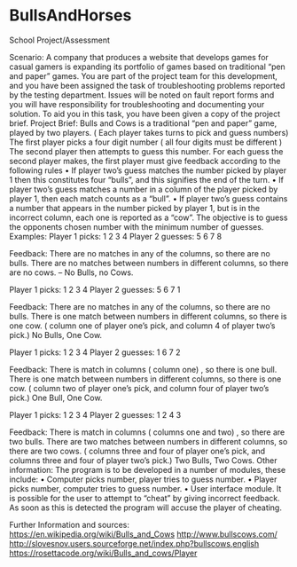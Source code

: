# BullsAndHorses
School Project/Assessment

Scenario:
A company that produces a website that develops games for casual gamers is expanding its portfolio of games based on traditional “pen and paper” games.
You are part of the project team for this development, and you have been assigned the task of troubleshooting problems reported by the testing department. Issues will be noted on fault report forms and you will have responsibility for troubleshooting and documenting your solution.
To aid you in this task, you have been given a copy of the project brief.
Project Brief:
Bulls and Cows is a traditional “pen and paper” game, played by two players. ( Each player takes turns to pick and guess numbers) 
The first player picks a four digit number ( all four digits must be different ) The second player then attempts to guess this number.
For each guess the second player makes, the first player must give feedback according to the following rules
•	If player two’s guess matches the number picked by player 1 then this constitutes four “bulls”, and this signifies the end of the turn.
•	If player two’s guess matches a number in a column of the player picked by player 1, then each match counts as a “bull”.
•	If player two’s guess contains a number that appears in the number picked by player 1, but is in the incorrect column, each one is reported as a “cow”.
The objective is to guess the opponents chosen number with the minimum number of guesses.
Examples:
Player 1 picks:	1	2	3	4
Player 2 guesses:	5	6	7	8

Feedback: There are no matches in any of the columns, so there are no bulls. There are no matches between numbers in different columns, so there are no cows. – No Bulls, no Cows.

Player 1 picks:	1	2	3	4
Player 2 guesses:	5	6	7	1

Feedback: There are no matches in any of the columns, so there are no bulls. There is one match between numbers in different columns, so there is one cow. ( column one of player one’s pick, and column 4 of player two’s pick.) No Bulls, One Cow.

Player 1 picks:	1	2	3	4
Player 2 guesses:	1	6	7	2

Feedback: There is match in columns ( column one) , so there is one bull. There is one match between numbers in different columns, so there is one cow. ( column two of player one’s pick, and column four of player two’s pick.) One Bull, One Cow.

Player 1 picks:	1	2	3	4
Player 2 guesses:	1	2	4	3

Feedback: There is match in columns ( columns one and two) , so there are two bulls. There are two matches between numbers in different columns, so there are two cows. ( columns three and four of player one’s pick, and columns three and four of player two’s pick.) Two Bulls, Two Cows.
Other information:
The program is to be developed in a number of modules, these include:
•	Computer picks number, player tries to guess number.
•	Player picks number, computer tries to guess number.
•	User interface module.
It is possible for the user to attempt to “cheat” by giving incorrect feedback. As soon as this is detected the program will accuse the player of cheating.

Further Information and sources:
https://en.wikipedia.org/wiki/Bulls_and_Cows
http://www.bullscows.com/
http://slovesnov.users.sourceforge.net/index.php?bullscows,english
https://rosettacode.org/wiki/Bulls_and_cows/Player
